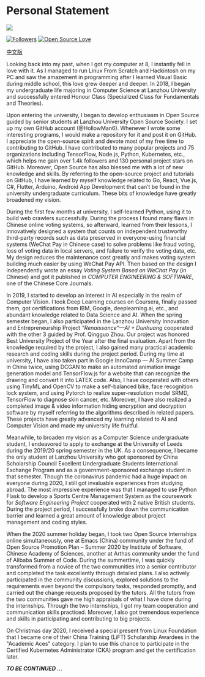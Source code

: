 # Personal Statement

![](https://hollowman6.github.io/img/logo.gif)

[![Followers](https://img.shields.io/github/followers/HollowMan6?style=social)](https://github.com/HollowMan6?tab=followers) 
[![Open Source Love](https://img.shields.io/badge/-%E2%9D%A4%20Open%20Source-Green?style=flat-square&logo=Github&logoColor=white&link=https://hollowman6.github.io/fund.html)](https://hollowman6.github.io/fund.html)

[中文版](个人陈述.md)

Looking back into my past, when I got my computer at 8, I instantly fell in love with it. As I managed to run Linux From Scratch and Hackintosh on my PC and saw the amazement in programming after I learned Visual Basic during middle school, this love grew deeper and deeper. In 2018, I began my undergraduate life majoring in Computer Science at Lanzhou University and successfully entered Honour Class (Specialized Class for Fundamentals and Theories).

Upon entering the university, I began to develop enthusiasm in Open Source guided by senior students at Lanzhou University Open Source Society. I set up my own GitHub account (@HollowMan6). Whenever I wrote some interesting programs, I would make a repository for it and post it on GitHub. I appreciate the open-source spirit and devote most of my free time to contributing to GitHub. I have contributed to many popular projects and 75 organizations including TensorFlow, Node.js, Python, Kubernetes, etc., which helps me gain over 1.4k followers and 130 personal project stars on GitHub. Moreover, Open Source has also blessed me with a lot of new knowledge and skills. By referring to the open-source project and tutorials on GitHub, I have learned by myself knowledge related to Go, React, Vue.js, C#, Flutter, Arduino, Android App Development that can’t be found in the university undergraduate curriculum. These bits of knowledge have greatly broadened my vision.

During the first few months at university, I self-learned Python, using it to build web crawlers successfully. During the process I found many flaws in Chinese online voting systems, so afterward, learned from their lessons, I innovatively designed a system that counts on independent trustworthy third-party records such as data preserved in everyone-using financial systems (WeChat Pay in Chinese case) to solve problems like fraud voting, loss of voting data in local servers, and failure to verify the voting data, etc. My design reduces the maintenance cost greatly and makes voting system building much easier by using WeChat Pay API. Then based on the design I independently wrote an essay *Voting System Based on WeChat Pay* (in Chinese) and got it published in *COMPUTER ENGINEERING & SOFTWARE*, one of the Chinese Core Journals.

In 2019, I started to develop an interest in AI especially in the realm of Computer Vision. I took Deep Learning courses on Coursera, finally passed them, got certifications from IBM, Google, deeplearning.ai, etc., and abundant knowledge related to Data Science and AI. When the spring semester began, I also participated in the Lanzhou University Innovation and Entrepreneurship Project *"Renaissance"—AI + Dunhuang* cooperated with the other 3 guided by Prof. Qingguo Zhou. Our project was honored Best University Project of the Year after the final evaluation. Apart from the knowledge required by the project, I also gained many practical academic research and coding skills during the project period. During my time at university, I have also taken part in Google InnoCamp — AI Summer Camp in China twice, using DCGAN to make an automated animation image generation model and TensorFlow.js for a website that can recognize the drawing and convert it into LATEX code. Also, I have cooperated with others using TinyML and OpenCV to make a self-balanced bike, face recognition lock system, and using Pytorch to realize super-resolution model SRMD, TensorFlow to diagnose skin cancer, etc. Moreover, I have also realized a completed image & video information hiding encryption and decryption software by myself referring to the algorithms described in related papers. These projects have greatly advanced my learning related to AI and Computer Vision and made my university life fruitful.

Meanwhile, to broaden my vision as a Computer Science undergraduate student, I endeavored to apply to exchange at the University of Leeds during the 2019/20 spring semester in the UK. As a consequence, I became the only student at Lanzhou University who got sponsored by China Scholarship Council Excellent Undergraduate Students International Exchange Program and as a government-sponsored exchange student in that semester. Though the coronavirus pandemic had a huge impact on everyone during 2020, I still got invaluable experiences from studying abroad. The most impressive experience was that I managed to use Python Flask to develop a Sports Centre Management System as the coursework for *Software Engineering Project* cooperated with 2 native British students. During the project period, I successfully broke down the communication barrier and learned a great amount of knowledge about project management and coding styles.

When the 2020 summer holiday began, I took two Open Source Internships online simultaneously, one at Emacs (China) community under the fund of Open Source Promotion Plan – Summer 2020 by Institute of Software, Chinese Academy of Sciences, another at Arthas community under the fund of Alibaba Summer of Code. During the summertime, I was quickly transformed from a novice of the two communities into a senior contributor and completed the task excellently through detailed plans. I also actively participated in the community discussions, explored solutions to the requirements even beyond the compulsory tasks, responded promptly, and carried out the change requests proposed by the tutors. All the tutors from the two communities gave me high appraisals of what I have done during the internships. Through the two internships, I got my team cooperation and communication skills practiced. Moreover, I also got tremendous experience and skills in participating and contributing to big projects.

On Christmas day 2020, I received a special present from Linux Foundation that I became one of their China Training (LiFT) Scholarship Awardees in the "Academic Aces" category. I plan to use this chance to participate in the Certified Kubernetes Administrator (CKA) program and get the certification later.

***TO BE CONTINUED ...***